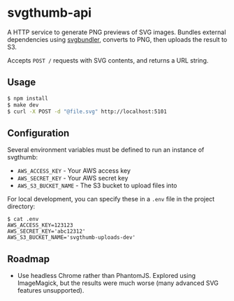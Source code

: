 # svgthumb-api

A HTTP service to generate PNG previews of SVG images. Bundles external
dependencies using [svgbundler](https://github.com/ca-la/svgbundler), converts
to PNG, then uploads the result to S3.

Accepts `POST /` requests with SVG contents, and returns a URL string.

## Usage

```bash
$ npm install
$ make dev
$ curl -X POST -d "@file.svg" http://localhost:5101
```

## Configuration

Several environment variables must be defined to run an instance of svgthumb:

- `AWS_ACCESS_KEY` - Your AWS access key
- `AWS_SECRET_KEY` - Your AWS secret key
- `AWS_S3_BUCKET_NAME` - The S3 bucket to upload files into

For local development, you can specify these in a `.env` file in the project
directory:

```
$ cat .env
AWS_ACCESS_KEY=123123
AWS_SECRET_KEY='abc12312'
AWS_S3_BUCKET_NAME='svgthumb-uploads-dev'
```

## Roadmap

- Use headless Chrome rather than PhantomJS. Explored using ImageMagick, but the
  results were much worse (many advanced SVG features unsupported).
